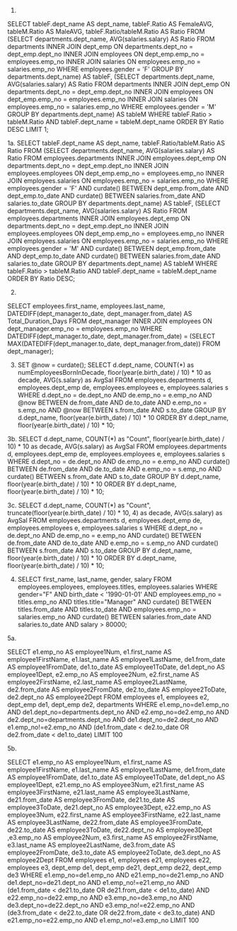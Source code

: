 1.
SELECT tableF.dept_name AS dept_name, tableF.Ratio AS FemaleAVG, tableM.Ratio AS MaleAVG, tableF.Ratio/tableM.Ratio AS Ratio
FROM
	(SELECT departments.dept_name, AVG(salaries.salary) AS Ratio
		FROM departments
		INNER JOIN dept_emp ON departments.dept_no = dept_emp.dept_no
		INNER JOIN employees ON dept_emp.emp_no = employees.emp_no
		INNER JOIN salaries ON employees.emp_no = salaries.emp_no
		WHERE employees.gender = 'F' 
		GROUP BY departments.dept_name)
	AS tableF, 
    (SELECT departments.dept_name, AVG(salaries.salary) AS Ratio
		FROM departments
		INNER JOIN dept_emp ON departments.dept_no = dept_emp.dept_no
		INNER JOIN employees ON dept_emp.emp_no = employees.emp_no
		INNER JOIN salaries ON employees.emp_no = salaries.emp_no
		WHERE employees.gender = 'M' 
		GROUP BY departments.dept_name)
	AS tableM
WHERE tableF.Ratio > tableM.Ratio AND tableF.dept_name = tableM.dept_name
ORDER BY Ratio DESC
LIMIT 1;

1a. SELECT tableF.dept_name AS dept_name, tableF.Ratio/tableM.Ratio AS Ratio
FROM
	(SELECT departments.dept_name, AVG(salaries.salary) AS Ratio
		FROM employees.departments
		INNER JOIN employees.dept_emp ON departments.dept_no = dept_emp.dept_no
		INNER JOIN employees.employees ON dept_emp.emp_no = employees.emp_no
		INNER JOIN employees.salaries ON employees.emp_no = salaries.emp_no
		WHERE employees.gender = 'F' 
        AND curdate() BETWEEN dept_emp.from_date AND dept_emp.to_date
        AND curdate() BETWEEN salaries.from_date AND salaries.to_date
		GROUP BY departments.dept_name)
	AS tableF, 
    (SELECT departments.dept_name, AVG(salaries.salary) AS Ratio
		FROM employees.departments
		INNER JOIN employees.dept_emp ON departments.dept_no = dept_emp.dept_no
		INNER JOIN employees.employees ON dept_emp.emp_no = employees.emp_no
		INNER JOIN employees.salaries ON employees.emp_no = salaries.emp_no
		WHERE employees.gender = 'M' 
        AND curdate() BETWEEN dept_emp.from_date AND dept_emp.to_date
        AND curdate() BETWEEN salaries.from_date AND salaries.to_date
		GROUP BY departments.dept_name)
	AS tableM
WHERE tableF.Ratio > tableM.Ratio AND tableF.dept_name = tableM.dept_name
ORDER BY Ratio DESC;

2.
SELECT employees.first_name, employees.last_name, DATEDIFF(dept_manager.to_date, dept_manager.from_date) AS Total_Duration_Days
FROM dept_manager
INNER JOIN employees ON dept_manager.emp_no = employees.emp_no
WHERE DATEDIFF(dept_manager.to_date, dept_manager.from_date) = (SELECT MAX(DATEDIFF(dept_manager.to_date, dept_manager.from_date)) FROM dept_manager);

3. SET @now = curdate();
SELECT d.dept_name, COUNT(*) as numEmployeesBornInDecade, floor(year(e.birth_date) / 10) * 10 as decade, AVG(s.salary) as AvgSal
FROM employees.departments d, employees.dept_emp de, employees.employees e, employees.salaries s
WHERE d.dept_no = de.dept_no
AND de.emp_no = e.emp_no
AND @now BETWEEN de.from_date AND de.to_date
AND e.emp_no = s.emp_no
AND @now BETWEEN s.from_date AND s.to_date
GROUP BY d.dept_name, floor(year(e.birth_date) / 10) * 10
ORDER BY d.dept_name, floor(year(e.birth_date) / 10) * 10;

3b. SELECT d.dept_name, COUNT(*) as "Count", floor(year(e.birth_date) / 10) * 10 as decade, AVG(s.salary) as AvgSal
FROM employees.departments d, employees.dept_emp de, employees.employees e, employees.salaries s
WHERE d.dept_no = de.dept_no
AND de.emp_no = e.emp_no
AND curdate() BETWEEN de.from_date AND de.to_date
AND e.emp_no = s.emp_no
AND curdate() BETWEEN s.from_date AND s.to_date
GROUP BY d.dept_name, floor(year(e.birth_date) / 10) * 10
ORDER BY d.dept_name, floor(year(e.birth_date) / 10) * 10;

3c. SELECT d.dept_name, COUNT(*) as "Count", truncate(floor(year(e.birth_date) / 10) * 10, 4) as decade, AVG(s.salary) as AvgSal
FROM employees.departments d, employees.dept_emp de, employees.employees e, employees.salaries s
WHERE d.dept_no = de.dept_no
AND de.emp_no = e.emp_no
AND curdate() BETWEEN de.from_date AND de.to_date
AND e.emp_no = s.emp_no
AND curdate() BETWEEN s.from_date AND s.to_date
GROUP BY d.dept_name, floor(year(e.birth_date) / 10) * 10
ORDER BY d.dept_name, floor(year(e.birth_date) / 10) * 10;

4. SELECT first_name, last_name, gender, salary
FROM employees.employees, employees.titles, employees.salaries
WHERE gender="F" AND birth_date < '1990-01-01'
AND employees.emp_no = titles.emp_no AND titles.title="Manager"
AND curdate() BETWEEN titles.from_date AND titles.to_date
AND employees.emp_no = salaries.emp_no
AND curdate() BETWEEN salaries.from_date AND salaries.to_date
AND salary > 80000;

5a.

SELECT e1.emp_no AS employee1Num, e1.first_name AS employee1FirstName, e1.last_name AS employee1LastName, de1.from_date AS employee1FromDate, de1.to_date AS employee1ToDate, de1.dept_no AS employee1Dept, e2.emp_no AS employee2Num, e2.first_name AS employee2FirstName, e2.last_name AS employee2LastName, de2.from_date AS employee2FromDate, de2.to_date AS employee2ToDate, de2.dept_no AS employee2Dept
FROM employees e1, employees e2, dept_emp de1, dept_emp de2, departments
WHERE e1.emp_no=de1.emp_no AND de1.dept_no=departments.dept_no AND e2.emp_no=de2.emp_no AND de2.dept_no=departments.dept_no AND de1.dept_no=de2.dept_no AND e1.emp_no!=e2.emp_no AND (de1.from_date < de2.to_date OR de2.from_date < de1.to_date)
LIMIT 100

5b.

SELECT e1.emp_no AS employee1Num, e1.first_name AS employee1FirstName, e1.last_name AS employee1LastName, de1.from_date AS employee1FromDate, de1.to_date AS employee1ToDate, de1.dept_no AS employee1Dept, e21.emp_no AS employee3Num, e21.first_name AS employee3FirstName, e21.last_name AS employee3LastName, de21.from_date AS employee3FromDate, de21.to_date AS employee3ToDate, de21.dept_no AS employee3Dept, e22.emp_no AS employee3Num, e22.first_name AS employee3FirstName, e22.last_name AS employee3LastName, de22.from_date AS employee3FromDate, de22.to_date AS employee3ToDate, de22.dept_no AS employee3Dept ,e3.emp_no AS employee2Num, e3.first_name AS employee2FirstName, e3.last_name AS employee2LastName, de3.from_date AS employee2FromDate, de3.to_date AS employee2ToDate, de3.dept_no AS employee2Dept
FROM employees e1, employees e21, employees e22, employees e3, dept_emp de1, dept_emp de21, dept_emp de22, dept_emp de3
WHERE e1.emp_no=de1.emp_no AND e21.emp_no=de21.emp_no AND de1.dept_no=de21.dept_no AND e1.emp_no!=e21.emp_no AND (de1.from_date < de21.to_date OR de21.from_date < de1.to_date) AND e22.emp_no=de22.emp_no AND e3.emp_no=de3.emp_no AND de3.dept_no=de22.dept_no AND e3.emp_no!=e22.emp_no AND (de3.from_date < de22.to_date OR de22.from_date < de3.to_date) AND e21.emp_no=e22.emp_no AND e1.emp_no!=e3.emp_no
LIMIT 100
